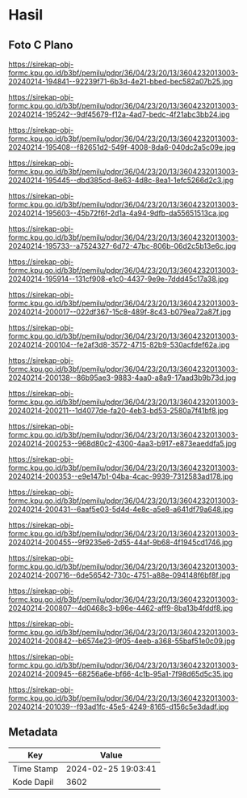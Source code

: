 # Hasil

## Foto C Plano

https://sirekap-obj-formc.kpu.go.id/b3bf/pemilu/pdpr/36/04/23/20/13/3604232013003-20240214-194841--92239f71-6b3d-4e21-bbed-bec582a07b25.jpg

https://sirekap-obj-formc.kpu.go.id/b3bf/pemilu/pdpr/36/04/23/20/13/3604232013003-20240214-195242--9df45679-f12a-4ad7-bedc-4f21abc3bb24.jpg

https://sirekap-obj-formc.kpu.go.id/b3bf/pemilu/pdpr/36/04/23/20/13/3604232013003-20240214-195408--f82651d2-549f-4008-8da6-040dc2a5c09e.jpg

https://sirekap-obj-formc.kpu.go.id/b3bf/pemilu/pdpr/36/04/23/20/13/3604232013003-20240214-195445--dbd385cd-8e63-4d8c-8ea1-1efc5266d2c3.jpg

https://sirekap-obj-formc.kpu.go.id/b3bf/pemilu/pdpr/36/04/23/20/13/3604232013003-20240214-195603--45b72f6f-2d1a-4a94-9dfb-da55651513ca.jpg

https://sirekap-obj-formc.kpu.go.id/b3bf/pemilu/pdpr/36/04/23/20/13/3604232013003-20240214-195733--a7524327-6d72-47bc-806b-06d2c5b13e6c.jpg

https://sirekap-obj-formc.kpu.go.id/b3bf/pemilu/pdpr/36/04/23/20/13/3604232013003-20240214-195914--131cf908-e1c0-4437-9e9e-7ddd45c17a38.jpg

https://sirekap-obj-formc.kpu.go.id/b3bf/pemilu/pdpr/36/04/23/20/13/3604232013003-20240214-200017--022df367-15c8-489f-8c43-b079ea72a87f.jpg

https://sirekap-obj-formc.kpu.go.id/b3bf/pemilu/pdpr/36/04/23/20/13/3604232013003-20240214-200104--fe2af3d8-3572-4715-82b9-530acfdef62a.jpg

https://sirekap-obj-formc.kpu.go.id/b3bf/pemilu/pdpr/36/04/23/20/13/3604232013003-20240214-200138--86b95ae3-9883-4aa0-a8a9-17aad3b9b73d.jpg

https://sirekap-obj-formc.kpu.go.id/b3bf/pemilu/pdpr/36/04/23/20/13/3604232013003-20240214-200211--1d4077de-fa20-4eb3-bd53-2580a7f41bf8.jpg

https://sirekap-obj-formc.kpu.go.id/b3bf/pemilu/pdpr/36/04/23/20/13/3604232013003-20240214-200253--968d80c2-4300-4aa3-b917-e873eaeddfa5.jpg

https://sirekap-obj-formc.kpu.go.id/b3bf/pemilu/pdpr/36/04/23/20/13/3604232013003-20240214-200353--e9e147b1-04ba-4cac-9939-7312583ad178.jpg

https://sirekap-obj-formc.kpu.go.id/b3bf/pemilu/pdpr/36/04/23/20/13/3604232013003-20240214-200431--6aaf5e03-5d4d-4e8c-a5e8-a641df79a648.jpg

https://sirekap-obj-formc.kpu.go.id/b3bf/pemilu/pdpr/36/04/23/20/13/3604232013003-20240214-200455--9f9235e6-2d55-44af-9b68-4f1945cd1746.jpg

https://sirekap-obj-formc.kpu.go.id/b3bf/pemilu/pdpr/36/04/23/20/13/3604232013003-20240214-200716--6de56542-730c-4751-a88e-094148f6bf8f.jpg

https://sirekap-obj-formc.kpu.go.id/b3bf/pemilu/pdpr/36/04/23/20/13/3604232013003-20240214-200807--4d0468c3-b96e-4462-aff9-8ba13b4fddf8.jpg

https://sirekap-obj-formc.kpu.go.id/b3bf/pemilu/pdpr/36/04/23/20/13/3604232013003-20240214-200842--b6574e23-9f05-4eeb-a368-55baf51e0c09.jpg

https://sirekap-obj-formc.kpu.go.id/b3bf/pemilu/pdpr/36/04/23/20/13/3604232013003-20240214-200945--68256a6e-bf66-4c1b-95a1-7f98d65d5c35.jpg

https://sirekap-obj-formc.kpu.go.id/b3bf/pemilu/pdpr/36/04/23/20/13/3604232013003-20240214-201039--f93ad1fc-45e5-4249-8165-d156c5e3dadf.jpg


## Metadata

| Key        | Value               |
| ---------- | ------------------- |
| Time Stamp | 2024-02-25 19:03:41 |
| Kode Dapil | 3602                |



